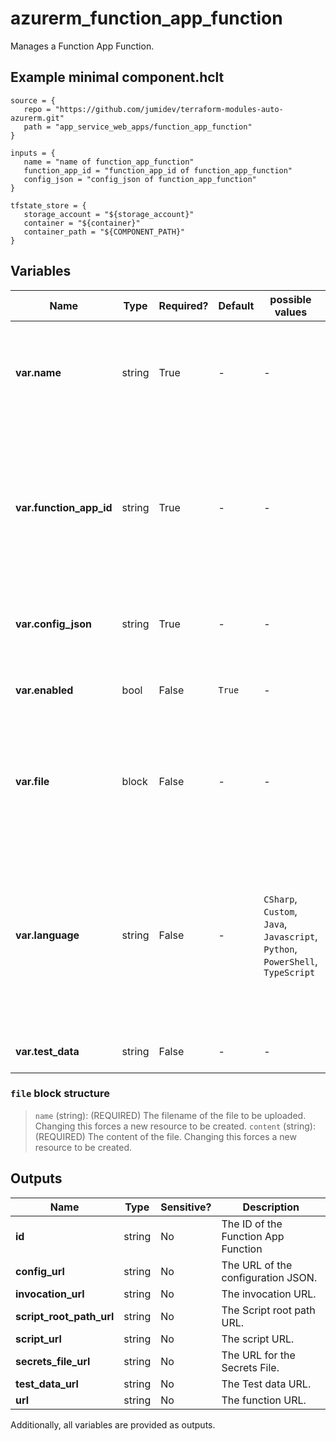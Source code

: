 # azurerm_function_app_function

Manages a Function App Function.

## Example minimal component.hclt

```hcl
source = {
   repo = "https://github.com/jumidev/terraform-modules-auto-azurerm.git" 
   path = "app_service_web_apps/function_app_function" 
}

inputs = {
   name = "name of function_app_function" 
   function_app_id = "function_app_id of function_app_function" 
   config_json = "config_json of function_app_function" 
}

tfstate_store = {
   storage_account = "${storage_account}" 
   container = "${container}" 
   container_path = "${COMPONENT_PATH}" 
}

```

## Variables

| Name | Type | Required? |  Default  |  possible values |  Description |
| ---- | ---- | --------- |  ----------- | ----------- | ----------- |
| **var.name** | string | True | -  |  -  |  The name of the function. Changing this forces a new resource to be created. | 
| **var.function_app_id** | string | True | -  |  -  |  The ID of the Function App in which this function should reside. Changing this forces a new resource to be created. | 
| **var.config_json** | string | True | -  |  -  |  The config for this Function in JSON format. | 
| **var.enabled** | bool | False | `True`  |  -  |  Should this function be enabled. Defaults to `true`. | 
| **var.file** | block | False | -  |  -  |  A `file` block as detailed below. Changing this forces a new resource to be created. | 
| **var.language** | string | False | -  |  `CSharp`, `Custom`, `Java`, `Javascript`, `Python`, `PowerShell`, `TypeScript`  |  The language the Function is written in. Possible values are `CSharp`, `Custom`, `Java`, `Javascript`, `Python`, `PowerShell`, and `TypeScript`. | 
| **var.test_data** | string | False | -  |  -  |  The test data for the function. | 

### `file` block structure

>`name` (string): (REQUIRED) The filename of the file to be uploaded. Changing this forces a new resource to be created.
>`content` (string): (REQUIRED) The content of the file. Changing this forces a new resource to be created.



## Outputs

| Name | Type | Sensitive? | Description |
| ---- | ---- | --------- | --------- |
| **id** | string | No  | The ID of the Function App Function | 
| **config_url** | string | No  | The URL of the configuration JSON. | 
| **invocation_url** | string | No  | The invocation URL. | 
| **script_root_path_url** | string | No  | The Script root path URL. | 
| **script_url** | string | No  | The script URL. | 
| **secrets_file_url** | string | No  | The URL for the Secrets File. | 
| **test_data_url** | string | No  | The Test data URL. | 
| **url** | string | No  | The function URL. | 

Additionally, all variables are provided as outputs.
